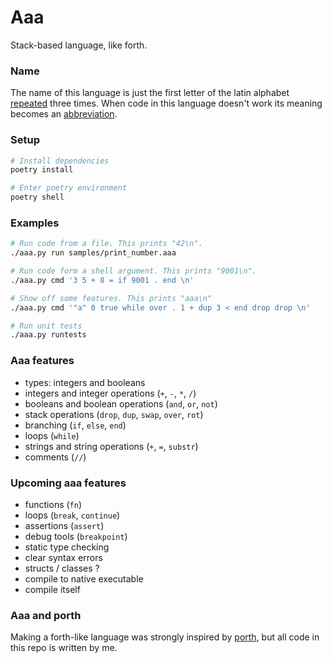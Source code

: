 # Aaa
Stack-based language, like forth.

### Name
The name of this language is just the first letter of the latin alphabet [repeated](#Examples) three times. When code in this language doesn't work its meaning becomes an [abbreviation](https://en.uncyclopedia.co/wiki/AAAAAAAAA!).

### Setup
```sh
# Install dependencies
poetry install

# Enter poetry environment
poetry shell
```

### Examples
```sh
# Run code from a file. This prints "42\n".
./aaa.py run samples/print_number.aaa

# Run code form a shell argument. This prints "9001\n".
./aaa.py cmd '3 5 + 8 = if 9001 . end \n'

# Show off some features. This prints "aaa\n"
./aaa.py cmd '"a" 0 true while over . 1 + dup 3 < end drop drop \n'

# Run unit tests
./aaa.py runtests
```

### Aaa features
- types: integers and booleans
- integers and integer operations (`+`, `-`, `*`, `/`)
- booleans and boolean operations (`and`, `or`, `not`)
- stack operations (`drop`, `dup`, `swap`, `over`, `rot`)
- branching (`if`, `else`, `end`)
- loops (`while`)
- strings and string operations (`+`, `=`, `substr`)
- comments (`//`)

### Upcoming aaa features
- functions (`fn`)
- loops (`break`, `continue`)
- assertions (`assert`)
- debug tools (`breakpoint`)
- static type checking
- clear syntax errors
- structs / classes ?
- compile to native executable
- compile itself

### Aaa and porth
Making a forth-like language was strongly inspired by [porth](https://gitlab.com/tsoding/porth), but all code in this repo is written by me.

